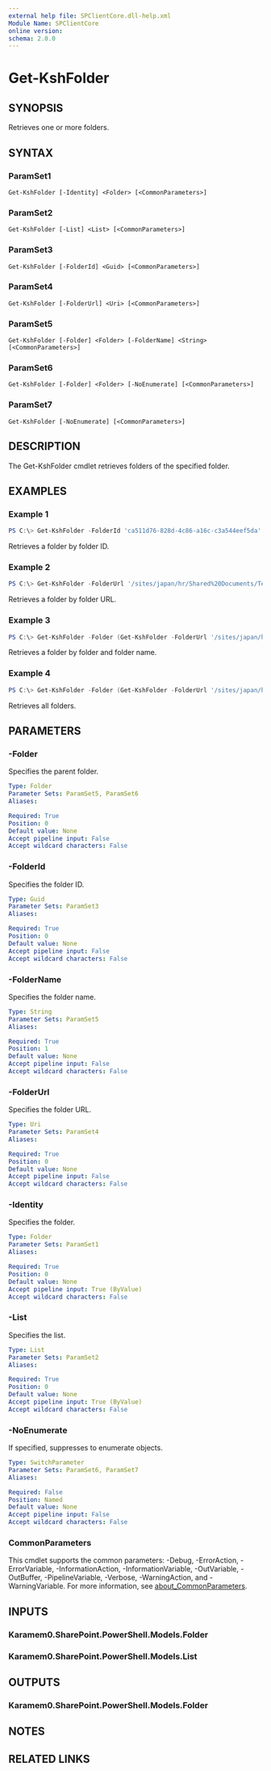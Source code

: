 ```yaml
---
external help file: SPClientCore.dll-help.xml
Module Name: SPClientCore
online version:
schema: 2.0.0
---
```


# Get-KshFolder

## SYNOPSIS
Retrieves one or more folders.

## SYNTAX

### ParamSet1
```
Get-KshFolder [-Identity] <Folder> [<CommonParameters>]
```

### ParamSet2
```
Get-KshFolder [-List] <List> [<CommonParameters>]
```

### ParamSet3
```
Get-KshFolder [-FolderId] <Guid> [<CommonParameters>]
```

### ParamSet4
```
Get-KshFolder [-FolderUrl] <Uri> [<CommonParameters>]
```

### ParamSet5
```
Get-KshFolder [-Folder] <Folder> [-FolderName] <String> [<CommonParameters>]
```

### ParamSet6
```
Get-KshFolder [-Folder] <Folder> [-NoEnumerate] [<CommonParameters>]
```

### ParamSet7
```
Get-KshFolder [-NoEnumerate] [<CommonParameters>]
```

## DESCRIPTION
The Get-KshFolder cmdlet retrieves folders of the specified folder.

## EXAMPLES

### Example 1
```powershell
PS C:\> Get-KshFolder -FolderId 'ca511d76-828d-4c86-a16c-c3a544eef5da'
```

Retrieves a folder by folder ID.

### Example 2
```powershell
PS C:\> Get-KshFolder -FolderUrl '/sites/japan/hr/Shared%20Documents/Templates'
```

Retrieves a folder by folder URL.

### Example 3
```powershell
PS C:\> Get-KshFolder -Folder (Get-KshFolder -FolderUrl '/sites/japan/hr/Shared%20Documents') -FolderName 'Templates'
```

Retrieves a folder by folder and folder name.

### Example 4
```powershell
PS C:\> Get-KshFolder -Folder (Get-KshFolder -FolderUrl '/sites/japan/hr/Shared%20Documents')
```

Retrieves all folders.

## PARAMETERS

### -Folder
Specifies the parent folder.

```yaml
Type: Folder
Parameter Sets: ParamSet5, ParamSet6
Aliases:

Required: True
Position: 0
Default value: None
Accept pipeline input: False
Accept wildcard characters: False
```

### -FolderId
Specifies the folder ID.

```yaml
Type: Guid
Parameter Sets: ParamSet3
Aliases:

Required: True
Position: 0
Default value: None
Accept pipeline input: False
Accept wildcard characters: False
```

### -FolderName
Specifies the folder name.

```yaml
Type: String
Parameter Sets: ParamSet5
Aliases:

Required: True
Position: 1
Default value: None
Accept pipeline input: False
Accept wildcard characters: False
```

### -FolderUrl
Specifies the folder URL.

```yaml
Type: Uri
Parameter Sets: ParamSet4
Aliases:

Required: True
Position: 0
Default value: None
Accept pipeline input: False
Accept wildcard characters: False
```

### -Identity
Specifies the folder.

```yaml
Type: Folder
Parameter Sets: ParamSet1
Aliases:

Required: True
Position: 0
Default value: None
Accept pipeline input: True (ByValue)
Accept wildcard characters: False
```

### -List
Specifies the list.

```yaml
Type: List
Parameter Sets: ParamSet2
Aliases:

Required: True
Position: 0
Default value: None
Accept pipeline input: True (ByValue)
Accept wildcard characters: False
```

### -NoEnumerate
If specified, suppresses to enumerate objects.

```yaml
Type: SwitchParameter
Parameter Sets: ParamSet6, ParamSet7
Aliases:

Required: False
Position: Named
Default value: None
Accept pipeline input: False
Accept wildcard characters: False
```

### CommonParameters
This cmdlet supports the common parameters: -Debug, -ErrorAction, -ErrorVariable, -InformationAction, -InformationVariable, -OutVariable, -OutBuffer, -PipelineVariable, -Verbose, -WarningAction, and -WarningVariable. For more information, see [about_CommonParameters](http://go.microsoft.com/fwlink/?LinkID=113216).

## INPUTS

### Karamem0.SharePoint.PowerShell.Models.Folder

### Karamem0.SharePoint.PowerShell.Models.List

## OUTPUTS

### Karamem0.SharePoint.PowerShell.Models.Folder

## NOTES

## RELATED LINKS
